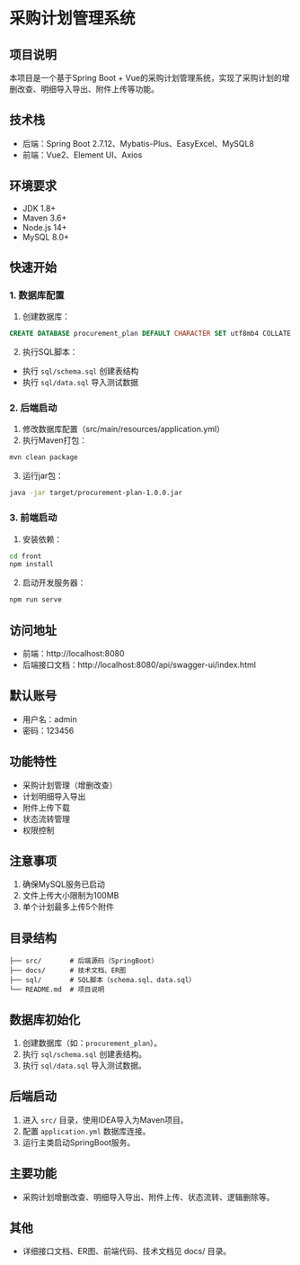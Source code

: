 # 采购计划管理系统

## 项目说明
本项目是一个基于Spring Boot + Vue的采购计划管理系统，实现了采购计划的增删改查、明细导入导出、附件上传等功能。

## 技术栈
- 后端：Spring Boot 2.7.12、Mybatis-Plus、EasyExcel、MySQL8
- 前端：Vue2、Element UI、Axios

## 环境要求
- JDK 1.8+
- Maven 3.6+
- Node.js 14+
- MySQL 8.0+

## 快速开始

### 1. 数据库配置
1. 创建数据库：
```sql
CREATE DATABASE procurement_plan DEFAULT CHARACTER SET utf8mb4 COLLATE utf8mb4_general_ci;
```

2. 执行SQL脚本：
- 执行 `sql/schema.sql` 创建表结构
- 执行 `sql/data.sql` 导入测试数据

### 2. 后端启动
1. 修改数据库配置（src/main/resources/application.yml）
2. 执行Maven打包：
```bash
mvn clean package
```
3. 运行jar包：
```bash
java -jar target/procurement-plan-1.0.0.jar
```

### 3. 前端启动
1. 安装依赖：
```bash
cd front
npm install
```

2. 启动开发服务器：
```bash
npm run serve
```

## 访问地址
- 前端：http://localhost:8080
- 后端接口文档：http://localhost:8080/api/swagger-ui/index.html

## 默认账号
- 用户名：admin
- 密码：123456

## 功能特性
- 采购计划管理（增删改查）
- 计划明细导入导出
- 附件上传下载
- 状态流转管理
- 权限控制

## 注意事项
1. 确保MySQL服务已启动
2. 文件上传大小限制为100MB
3. 单个计划最多上传5个附件

## 目录结构
```
├── src/       # 后端源码（SpringBoot）
├── docs/      # 技术文档、ER图
├── sql/       # SQL脚本（schema.sql、data.sql）
└── README.md  # 项目说明
```

## 数据库初始化
1. 创建数据库（如：`procurement_plan`）。
2. 执行 `sql/schema.sql` 创建表结构。
3. 执行 `sql/data.sql` 导入测试数据。

## 后端启动
1. 进入 `src/` 目录，使用IDEA导入为Maven项目。
2. 配置 `application.yml` 数据库连接。
3. 运行主类启动SpringBoot服务。

## 主要功能
- 采购计划增删改查、明细导入导出、附件上传、状态流转、逻辑删除等。

## 其他
- 详细接口文档、ER图、前端代码、技术文档见 docs/ 目录。 